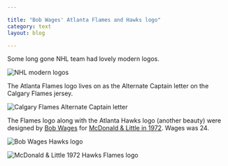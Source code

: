 ```yaml
---

title: "Bob Wages' Atlanta Flames and Hawks logo"
category: text
layout: blog

---
```


Some long gone NHL team had lovely modern logos.

![NHL modern logos](http://i.imgur.com/rvpyugm.png)

The Atlanta Flames logo lives on as the Alternate Captain letter on the Calgary Flames jersey.

![Calgary Flames Alternate Captain letter](https://i.imgur.com/Q5JVvIb.jpg)

The Flames logo along with the Atlanta Hawks logo (another beauty) were designed by [Bob Wages](http://www.wagesdesign.com/) for [McDonald & Little in 1972](http://www.artsatl.com/atlanta-hawks-logo/). Wages was 24.

![Bob Wages Hawks logo](http://i.imgur.com/QWEIAjA.jpg)

![McDonald & Little 1972 Hawks Flames logo](http://i.imgur.com/MQC5Gdv.jpg)
